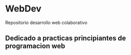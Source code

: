 # WebDev
Repositorio desarrollo web colaborativo

## Dedicado a practicas principiantes de programacion web
